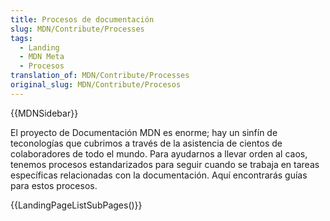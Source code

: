 ```yaml
---
title: Procesos de documentación
slug: MDN/Contribute/Processes
tags:
  - Landing
  - MDN Meta
  - Procesos
translation_of: MDN/Contribute/Processes
original_slug: MDN/Contribute/Procesos
---
```


{{MDNSidebar}}

El proyecto de Documentación MDN es enorme; hay un sinfín de teconologías que cubrimos a través de la asistencia de cientos de colaboradores de todo el mundo. Para ayudarnos a llevar orden al caos, tenemos procesos estandarizados para seguir cuando se trabaja en tareas específicas relacionadas con la documentación. Aquí encontrarás guías para estos procesos.

{{LandingPageListSubPages()}}
